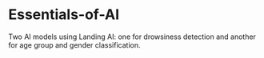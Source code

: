 # Essentials-of-AI
Two AI models using Landing AI: one for drowsiness detection and another for age group and gender classification.

